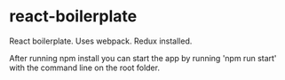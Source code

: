 # react-boilerplate
React boilerplate. Uses webpack. Redux installed.

After running npm install you can start the app by running 'npm run start' with the command line on the root folder.